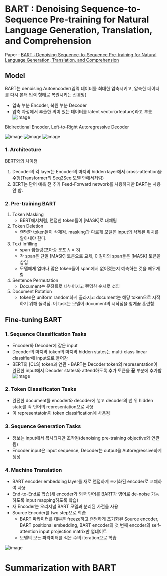 # BART : Denoising Sequence-to-Sequence Pre-training for Natural Language Generation, Translation, and Comprehension
Paper : [BART : Denoising Sequence-to-Sequence Pre-training for Natural Language Generation, Translation, and Comprehension](https://arxiv.org/pdf/1910.13461.pdf)

## Model
BART는 denoising Autoencoder(입력 데이터를 최대한 압축시키고, 압축한 데이터를 다시 본래 입력 형태로 복원시키는 신경망)
- 압축 부분 Encoder, 복원 부분 Decoder
- 압축 과정에서 추출한 의미 있는 데이터를 latent vector(=feature)라고 부름
![image](https://user-images.githubusercontent.com/32005272/215009623-47bd60eb-71ba-45de-90dd-eb7786b43941.png)

Bidirectional Encoder, Left-to-Right Autoregressive Decoder

![image](https://user-images.githubusercontent.com/32005272/215009796-d1c41e8e-5abd-45c5-855f-e3663d3fc858.png)
![image](https://user-images.githubusercontent.com/32005272/215009826-fe0b39dd-22d3-4e04-93ab-0420ab07a329.png)
![image](https://user-images.githubusercontent.com/32005272/215009863-5fb14fc9-f069-4bfc-b6e6-d3cdcdcd0bf3.png)

### 1. Architecture
BERT와의 차이점
1. Decoder의 각 layer는 Encoder의 마지막 hidden layer에서 cross-attention을 수행(Transformer의 Seq2Seq 모델 안에서처럼)
2. BERT는 단어 예측 전 추가 Feed-Forward network를 사용하지만 BART는 사용 안 함.

### 2. Pre-training BART
1. Token Masking
    - BERT에서처럼, 랜덤한 token들이 [MASK]로 대체됨
2. Token Deletion
    - 랜덤한 token들이 삭제됨. masking과 다르게 모델은 input의 삭제된 위치를 알아내야 한다.
3. Text Infilling
    - span 샘플링(포아송 분포 $\lambda=3$)
    - 각 span은 단일 [MASK] 토큰으로 교체, 0 길이의 span들은 [MASK] 토큰을 삽입
    - 모델에게 얼마나 많은 token들이 span에서 없어졌는지 예측하는 것을 배우게 함
4. Sentence Permutation
    - Document는 문장들로 나누어지고 랜덤한 순서로 섞임
5. Document Rotation
    - token은 uniform random하게 골라지고 document는 해당 token으로 시작하기 위해 돌려짐. 이 task는 모델이 document의 시작점을 찾게끔 훈련함

## Fine-tuning BART
### 1. Sequence Classification Tasks
- Encoder와 Decoder에 같은 input
- Decoder의 마지막 token의 마지막 hidden states는 multi-class linear classifier에 input으로 들어감
- BERT의 [CLS] token과 연관 - BART는 Decoder token의 representation이 완전한 input에서 Decoder states와 attend하도록 추가 토큰을 **끝** 부분에 추가함
![image](https://user-images.githubusercontent.com/32005272/215017536-b166e20b-76d6-4b27-9f13-1d0f1dfcc166.png)

### 2. Token Classificaton Tasks
- 완전한 document를 encoder와 decoder에 넣고 decoder의 맨 위 hidden state를 각 단어의 representation으로 사용
- 이 representatoin이 token classification에 사용됨

### 3. Sequence Generation Tasks
- 정보는 input에서 복사되지만 조작됨(denoising pre-training objective와 연관됨)
- Encoder input은 input sequence, Decoder는 output을 Autoregressive하게 생성

### 4. Machine Translation
- BART encoder embedding layer를 새로 랜덤하게 초기화된 encoder로 교체하여 사용
- End-to-End로 학습(새 encoder가 외국 단어를 BART가 영어로 de-noise 가능하도록 input mapping하도록 학습)
- 새 Encoder는 오리지널 BART 모델과 분리된 사전을 사용
- Source Encoder를 two step으로 학습
  - BART 파라미터를 대부분 freeze하고 랜덤하게 초기화된 Source encoder, BART positional embedding, BART encoder의 첫 번째 encoder의 self-attention input projection matrix만 업데이트
  - 모델의 모든 파라미터를 적은 수의 iteration으로 학습

![image](https://user-images.githubusercontent.com/32005272/215019386-6535608a-97e8-4841-8d63-0dfc2b3f2423.png)

# Summarization with BART
